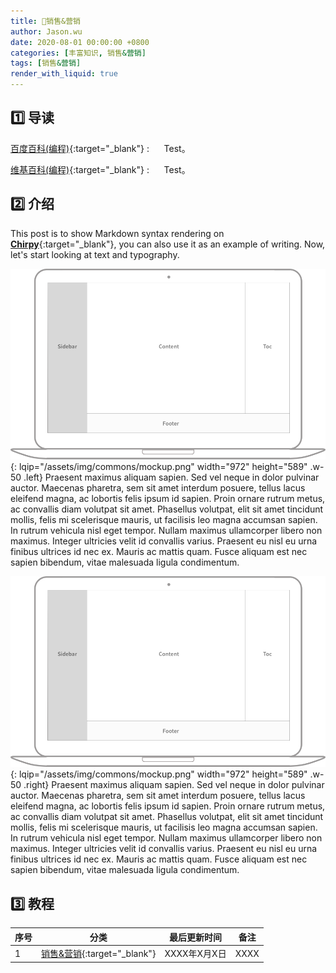 ```yaml
---
title: 📂销售&营销
author: Jason.wu
date: 2020-08-01 00:00:00 +0800
categories: [丰富知识, 销售&营销]
tags: [销售&营销]
render_with_liquid: true
---
```


[Chirpy]: https://github.com/cotes2020/jekyll-theme-chirpy/fork
[百度百科(编程)]: https://baike.baidu.com/item/编程
[维基百科(编程)]: https://zh.wikipedia.org/wiki/编程

## 1️⃣ 导读

[百度百科(编程)][百度百科(编程)]{:target="_blank"}
: &nbsp;&nbsp;&nbsp;&nbsp; Test。

[维基百科(编程)][维基百科(编程)]{:target="_blank"}
: &nbsp;&nbsp;&nbsp;&nbsp; Test。

## 2️⃣ 介绍

This post is to show Markdown syntax rendering on [**Chirpy**][Chirpy]{:target="_blank"}, you can also use it as an example of writing. Now, let's start looking at text and typography.

![Desktop View](/assets/img/commons/mockup.png){: lqip="/assets/img/commons/mockup.png" width="972" height="589" .w-50 .left}
Praesent maximus aliquam sapien. Sed vel neque in dolor pulvinar auctor. Maecenas pharetra, sem sit amet interdum posuere, tellus lacus eleifend magna, ac lobortis felis ipsum id sapien. Proin ornare rutrum metus, ac convallis diam volutpat sit amet. Phasellus volutpat, elit sit amet tincidunt mollis, felis mi scelerisque mauris, ut facilisis leo magna accumsan sapien. In rutrum vehicula nisl eget tempor. Nullam maximus ullamcorper libero non maximus. Integer ultricies velit id convallis varius. Praesent eu nisl eu urna finibus ultrices id nec ex. Mauris ac mattis quam. Fusce aliquam est nec sapien bibendum, vitae malesuada ligula condimentum.

![Desktop View](/assets/img/commons/mockup.png){: lqip="/assets/img/commons/mockup.png" width="972" height="589" .w-50 .right}
Praesent maximus aliquam sapien. Sed vel neque in dolor pulvinar auctor. Maecenas pharetra, sem sit amet interdum posuere, tellus lacus eleifend magna, ac lobortis felis ipsum id sapien. Proin ornare rutrum metus, ac convallis diam volutpat sit amet. Phasellus volutpat, elit sit amet tincidunt mollis, felis mi scelerisque mauris, ut facilisis leo magna accumsan sapien. In rutrum vehicula nisl eget tempor. Nullam maximus ullamcorper libero non maximus. Integer ultricies velit id convallis varius. Praesent eu nisl eu urna finibus ultrices id nec ex. Mauris ac mattis quam. Fusce aliquam est nec sapien bibendum, vitae malesuada ligula condimentum.

## 3️⃣ 教程

| 序号 | 分类 | 最后更新时间 | 备注 |
|---|---|---|---|
| 1 | [销售&营销](/categories/销售-营销/){:target="_blank"} | XXXX年X月X日 | XXXX |
